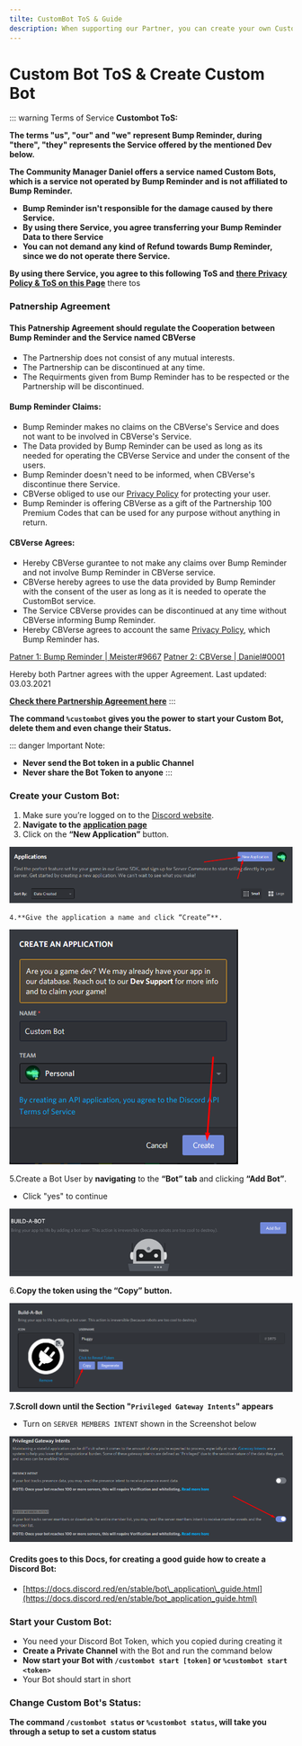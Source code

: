 ```yaml
---
tilte: CustomBot ToS & Guide
description: When supporting our Partner, you can create your own CustomBot!
---
```

# Custom Bot ToS & Create Custom Bot

::: warning Terms of Service
**Custombot ToS:**

**The terms "us", "our" and "we" represent Bump Reminder, during "there", "they" represents the Service offered by the mentioned Dev below.**

**The Community Manager Daniel offers a service named Custom Bots, which is a service not operated by Bump Reminder and is not affiliated to Bump Reminder.** 

* **Bump Reminder isn't responsible for the damage caused by there Service.**
* **By using there Service, you agree transferring your Bump Reminder Data to there Service**
* **You can not demand any kind of Refund towards Bump Reminder, since we do not operate there Service.**

**By using there Service, you agree to this following ToS and** [**there Privacy Policy & ToS on this Page**](https://github.com/Daniel43211/CbVerse) there tos

### Patnership Agreement

#### This Patnership Agreement should regulate the Cooperation between Bump Reminder and the Service named CBVerse

* The Partnership does not consist of any mutual interests. 
* The Partnership can be discontinued at any time.
* The Requirments given from Bump Reminder has to be respected or the Partnership will be discontinued.

#### Bump Reminder Claims:

* Bump Reminder makes no claims on the CBVerse's Service and does not want to be involved in CBVerse's Service.
* The Data provided by Bump Reminder can be used as long as its needed for operating the CBVerse Service and under the consent of the users.
* Bump Reminder doesn't need to be informed, when CBVerse's discontinue there Service.
* CBVerse obliged to use our [Privacy Policy](https://bumpreminder.gitbook.io/privacy-policy) for protecting your user.
* Bump Reminder is offering CBVerse as a gift of the Partnership 100 Premium Codes that can be used for any purpose without anything in return.

#### CBVerse Agrees:

* Hereby CBVerse gurantee to not make any claims over Bump Reminder and not involve Bump Reminder in CBVerse service. 
* CBVerse hereby agrees to use the data provided by Bump Reminder with the consent of the user as long as it is needed to operate the CustomBot service.
* The Service CBVerse provides can be discontinued at any time without CBVerse informing Bump Reminder.
* Hereby CBVerse agrees to account the same [Privacy Policy](https://bumpreminder.gitbook.io/privacy-policy), which Bump Reminder has.

[Patner 1: Bump Reminder \| Meister\#9667](https://discord.gg/dXJPy8m%20) 
[Patner 2: CBVerse \| Daniel\#0001](https://discord.gg/JN668qyjbr)

Hereby both Partner agrees with the upper Agreement. Last updated: 03.03.2021

[**Check there Partnership Agreement here**](https://github.com/Daniel43211/CbVerse)
:::

**The command `%custombot` gives you the power to start your Custom Bot, delete them and even change their Status.**

::: danger Important Note:
* **Never send the Bot token in a public Channel**
* **Never share the Bot Token to anyone**
:::

### Create your Custom Bot:

1. Make sure you’re logged on to the [Discord website](https://discord.com/).
2. **Navigate to the** [**application page**](https://discord.com/developers/applications)
3. Click on the **“New Application”** button.

![](/assets/image%20%2861%29.png)

    4.**Give the application a name and click “Create”**.

![](/assets/image%20%2862%29.png)

  5.Create a Bot User by **navigating** to the **“Bot” tab** and clicking **“Add Bot”**.

* Click "yes" to continue

![](/assets/image%20%2845%29.png)

6.**Copy the token using the “Copy” button.**

![](/assets/image%20%2864%29.png)

**7.Scroll down until the Section "`Privileged Gateway Intents`" appears**

* Turn on `SERVER MEMBERS INTENT` shown in the Screenshot below

![](/assets/image%20%2865%29.png)

#### Credits goes to this Docs, for creating a good guide how to create a Discord Bot:

* [https://docs.discord.red/en/stable/bot\_application\_guide.html](https://docs.discord.red/en/stable/bot_application_guide.html)

### Start your Custom Bot:

* You need your Discord Bot Token, which you copied during creating it
* **Create a Private Channel** with the Bot and run the command below
* **Now start your Bot with `/custombot start [token]` or `%custombot start <token>`**
* Your Bot should start in short

### Change Custom Bot's Status:

**The command  `/custombot status` or `%custombot status`, will take you through a setup to set a custom status**

